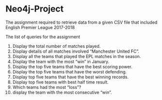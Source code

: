 # Neo4j-Project
The assignment required to retrieve data from a given CSV file that included English Premier League 2017-2018


The list of queries for the assignment

1)	Display the total number of matches played.
2)	Display details of all matches involved “Manchester United FC”.
3)	Display all the teams that played the EPL matches in the season.
4)	Display the team with the most “win” in January.
5)	Display the top five teams that have the best scoring power.
6)	Display the top five teams that have the worst defending.
7)	Display top five teams that have the best winning records.
8)	Display top five teams with best half time result.
9)	Which teams had the most “loss”?
10)	display the team with the most consecutive “win”.
